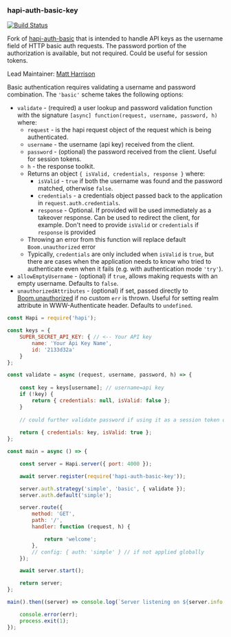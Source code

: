 ### hapi-auth-basic-key

[![Build Status](https://secure.travis-ci.org/kfitzgerald/hapi-auth-basic.svg)](http://travis-ci.org/kfitzgerald/hapi-auth-basic)

Fork of [hapi-auth-basic](http://github.com/hapijs/hapi-auth-basic) that is intended to handle API keys as the 
username field of HTTP basic auth requests. The password portion of the authorization is available, but not required. Could be useful for session tokens.

Lead Maintainer: [Matt Harrison](https://github.com/mtharrison)

Basic authentication requires validating a username and password combination. The `'basic'` scheme takes the following options:

- `validate` - (required) a user lookup and password validation function with the signature `[async] function(request, username, password, h)` where:
    - `request` - is the hapi request object of the request which is being authenticated.
    - `username` - the username (api key) received from the client.
    - `password` - (optional) the password received from the client. Useful for session tokens.
    - `h` - the response toolkit.
    - Returns an object `{ isValid, credentials, response }` where:
        - `isValid` - `true` if both the username was found and the password matched, otherwise `false`.
        - `credentials` - a credentials object passed back to the application in `request.auth.credentials`.
        - `response` - Optional. If provided will be used immediately as a takeover response. Can be used to redirect the client, for example. Don't need to provide `isValid` or `credentials` if `response` is provided
    - Throwing an error from this function will replace default `Boom.unauthorized` error
    - Typically, `credentials` are only included when `isValid` is `true`, but there are cases when the application needs to know who tried to authenticate even when it fails (e.g. with authentication mode `'try'`).
- `allowEmptyUsername` - (optional) if `true`, allows making requests with an empty username. Defaults to `false`.
- `unauthorizedAttributes` - (optional) if set, passed directly to [Boom.unauthorized](https://github.com/hapijs/boom#boomunauthorizedmessage-scheme-attributes) if no custom `err` is thrown. Useful for setting realm attribute in WWW-Authenticate header. Defaults to `undefined`.

```javascript
const Hapi = require('hapi');

const keys = {
    SUPER_SECRET_API_KEY: { // <-- Your API key
        name: 'Your Api Key Name',
        id: '2133d32a'
    }
};

const validate = async (request, username, password, h) => {
    
    const key = keys[username]; // username=api key
    if (!key) {
        return { credentials: null, isValid: false };
    } 
    
    // could further validate password if using it as a session token or something
    
    return { credentials: key, isValid: true };
};

const main = async () => {

    const server = Hapi.server({ port: 4000 });

    await server.register(require('hapi-auth-basic-key'));

    server.auth.strategy('simple', 'basic', { validate });
    server.auth.default('simple');

    server.route({
        method: 'GET',
        path: '/',
        handler: function (request, h) {

            return 'welcome';
        },
        // config: { auth: 'simple' } // if not applied globally
    });

    await server.start();

    return server;
};

main().then((server) => console.log(`Server listening on ${server.info.uri}`)).catch((err) => {

    console.error(err);
    process.exit(1);
});
```
